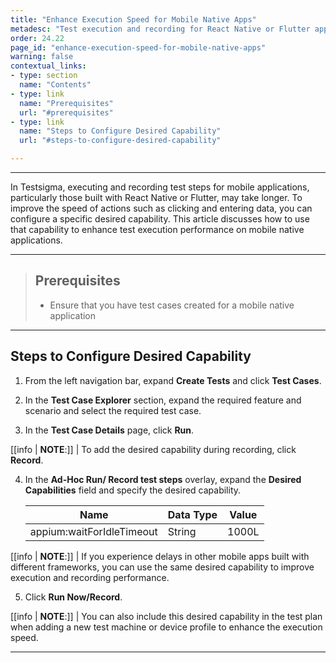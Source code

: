 ```yaml
---
title: "Enhance Execution Speed for Mobile Native Apps"
metadesc: "Test execution and recording for React Native or Flutter apps can be slower in Testsigma. | Learn how to speed up actions using desired capabilities."
order: 24.22
page_id: "enhance-execution-speed-for-mobile-native-apps"
warning: false
contextual_links:
- type: section
  name: "Contents"
- type: link
  name: "Prerequisites"
  url: "#prerequisites"
- type: link
  name: "Steps to Configure Desired Capability"
  url: "#steps-to-configure-desired-capability"

---
```


---

In Testsigma, executing and recording test steps for mobile applications, particularly those built with React Native or Flutter, may take longer. To improve the speed of actions such as clicking and entering data, you can configure a specific desired capability. This article discusses how to use that capability to enhance test execution performance on mobile native applications.

---

> ## **Prerequisites**
> 
> - Ensure that you have test cases created for a mobile native application

---

## **Steps to Configure Desired Capability**

1. From the left navigation bar, expand **Create Tests** and click **Test Cases**.

2. In the **Test Case Explorer** section, expand the required feature and scenario and select the required test case. 

3. In the **Test Case Details** page, click **Run**.

[[info | **NOTE**:]]
| To add the desired capability during recording, click **Record**.

4. In the **Ad-Hoc Run/ Record test steps** overlay, expand the **Desired Capabilities** field and specify the desired capability. 

   | **Name**     | **Data Type**  | **Value** |
   | ------------- | ------------- | ------------- |
   | appium:waitForIdleTimeout | String | 1000L |

[[info | **NOTE**:]]
| If you experience delays in other mobile apps built with different frameworks, you can use the same desired capability to improve execution and recording performance.

5. Click **Run Now/Record**. 

[[info | **NOTE**:]]
| You can also include this desired capability in the test plan when adding a new test machine or device profile to enhance the execution speed. 

---
